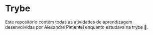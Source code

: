 # Trybe

Este repositório contém todas as atividades de aprendizagem desenvolvidas por Alexandre Pimentel enquanto estudava na trybe :rocket:.


